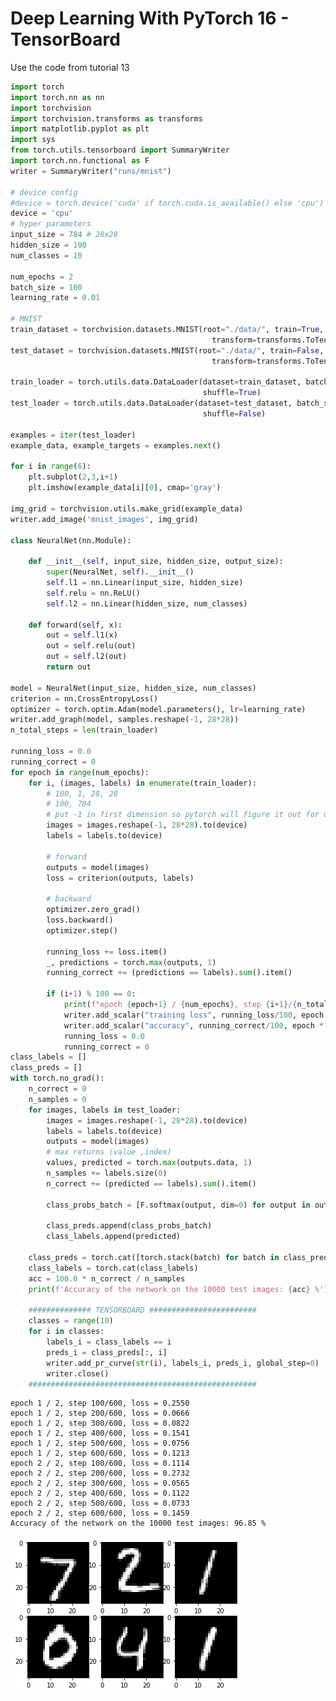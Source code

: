 # Deep Learning With PyTorch 16 - TensorBoard

Use the code from tutorial 13


```python
import torch
import torch.nn as nn
import torchvision
import torchvision.transforms as transforms
import matplotlib.pyplot as plt
import sys
from torch.utils.tensorboard import SummaryWriter
import torch.nn.functional as F
writer = SummaryWriter("runs/mnist")

# device config
#device = torch.device('cuda' if torch.cuda.is_available() else 'cpu')
device = 'cpu'
# hyper parameters
input_size = 784 # 28x28
hidden_size = 100
num_classes = 10

num_epochs = 2
batch_size = 100
learning_rate = 0.01

# MNIST
train_dataset = torchvision.datasets.MNIST(root="./data/", train=True, download=False,
                                             transform=transforms.ToTensor())
test_dataset = torchvision.datasets.MNIST(root="./data/", train=False, download=False,
                                             transform=transforms.ToTensor())

train_loader = torch.utils.data.DataLoader(dataset=train_dataset, batch_size=batch_size,
                                           shuffle=True)
test_loader = torch.utils.data.DataLoader(dataset=test_dataset, batch_size=batch_size,
                                           shuffle=False)

examples = iter(test_loader)
example_data, example_targets = examples.next()

for i in range(6):
    plt.subplot(2,3,i+1)
    plt.imshow(example_data[i][0], cmap='gray')
    
img_grid = torchvision.utils.make_grid(example_data)
writer.add_image('mnist_images', img_grid)

class NeuralNet(nn.Module):
    
    def __init__(self, input_size, hidden_size, output_size):
        super(NeuralNet, self).__init__()
        self.l1 = nn.Linear(input_size, hidden_size)
        self.relu = nn.ReLU()
        self.l2 = nn.Linear(hidden_size, num_classes)
        
    def forward(self, x):
        out = self.l1(x)
        out = self.relu(out)
        out = self.l2(out)
        return out
    
model = NeuralNet(input_size, hidden_size, num_classes)
criterion = nn.CrossEntropyLoss()
optimizer = torch.optim.Adam(model.parameters(), lr=learning_rate)
writer.add_graph(model, samples.reshape(-1, 28*28))
n_total_steps = len(train_loader)

running_loss = 0.0
running_correct = 0
for epoch in range(num_epochs):
    for i, (images, labels) in enumerate(train_loader):
        # 100, 1, 28, 28
        # 100, 784
        # put -1 in first dimension so pytorch will figure it out for us
        images = images.reshape(-1, 28*28).to(device)
        labels = labels.to(device)
        
        # forward
        outputs = model(images)
        loss = criterion(outputs, labels)
        
        # backward
        optimizer.zero_grad()
        loss.backward()
        optimizer.step()
        
        running_loss += loss.item()
        _, predictions = torch.max(outputs, 1)
        running_correct += (predictions == labels).sum().item()
        
        if (i+1) % 100 == 0:
            print(f"epoch {epoch+1} / {num_epochs}, step {i+1}/{n_total_steps}, loss = {loss.item():.4f}")
            writer.add_scalar("training loss", running_loss/100, epoch * n_total_steps + i)
            writer.add_scalar("accuracy", running_correct/100, epoch * n_total_steps + i)
            running_loss = 0.0
            running_correct = 0
class_labels = []
class_preds = []
with torch.no_grad():
    n_correct = 0
    n_samples = 0
    for images, labels in test_loader:
        images = images.reshape(-1, 28*28).to(device)
        labels = labels.to(device)
        outputs = model(images)
        # max returns (value ,index)
        values, predicted = torch.max(outputs.data, 1)
        n_samples += labels.size(0)
        n_correct += (predicted == labels).sum().item()

        class_probs_batch = [F.softmax(output, dim=0) for output in outputs]

        class_preds.append(class_probs_batch)
        class_labels.append(predicted)

    class_preds = torch.cat([torch.stack(batch) for batch in class_preds])
    class_labels = torch.cat(class_labels)
    acc = 100.0 * n_correct / n_samples
    print(f'Accuracy of the network on the 10000 test images: {acc} %')

    ############## TENSORBOARD ########################
    classes = range(10)
    for i in classes:
        labels_i = class_labels == i
        preds_i = class_preds[:, i]
        writer.add_pr_curve(str(i), labels_i, preds_i, global_step=0)
        writer.close()
    ###################################################
```

    epoch 1 / 2, step 100/600, loss = 0.2550
    epoch 1 / 2, step 200/600, loss = 0.0666
    epoch 1 / 2, step 300/600, loss = 0.0822
    epoch 1 / 2, step 400/600, loss = 0.1541
    epoch 1 / 2, step 500/600, loss = 0.0756
    epoch 1 / 2, step 600/600, loss = 0.1213
    epoch 2 / 2, step 100/600, loss = 0.1114
    epoch 2 / 2, step 200/600, loss = 0.2732
    epoch 2 / 2, step 300/600, loss = 0.0565
    epoch 2 / 2, step 400/600, loss = 0.1122
    epoch 2 / 2, step 500/600, loss = 0.0733
    epoch 2 / 2, step 600/600, loss = 0.1459
    Accuracy of the network on the 10000 test images: 96.85 %



    
![png](Deep%20Learning%20With%20PyTorch%2016%20-%20TensorBoard_files/Deep%20Learning%20With%20PyTorch%2016%20-%20TensorBoard_1_1.png)
    



```python

```
